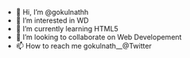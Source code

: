 - 👋 Hi, I’m @gokulnathh
- 👀 I’m interested in WD
- 🌱 I’m currently learning HTML5
- 💞️ I’m looking to collaborate on Web Developement
- 📫 How to reach me gokulnath__@Twitter

<!---
gokulnathh/gokulnathh is a ✨ special ✨ repository because its `README.md` (this file) appears on your GitHub profile.
You can click the Preview link to take a look at your changes.
--->
